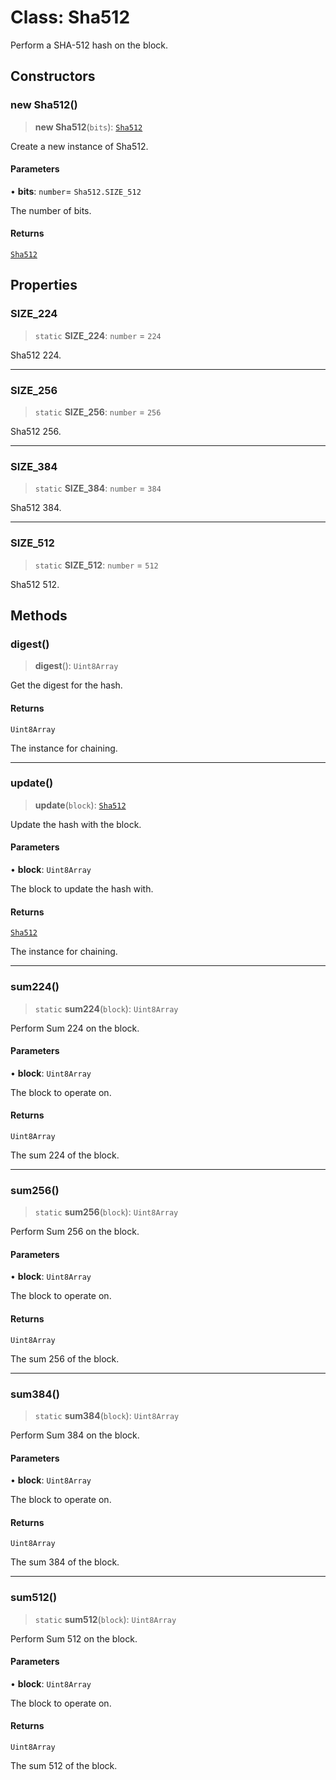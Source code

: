 # Class: Sha512

Perform a SHA-512 hash on the block.

## Constructors

### new Sha512()

> **new Sha512**(`bits`): [`Sha512`](Sha512.md)

Create a new instance of Sha512.

#### Parameters

• **bits**: `number`= `Sha512.SIZE_512`

The number of bits.

#### Returns

[`Sha512`](Sha512.md)

## Properties

### SIZE\_224

> `static` **SIZE\_224**: `number` = `224`

Sha512 224.

***

### SIZE\_256

> `static` **SIZE\_256**: `number` = `256`

Sha512 256.

***

### SIZE\_384

> `static` **SIZE\_384**: `number` = `384`

Sha512 384.

***

### SIZE\_512

> `static` **SIZE\_512**: `number` = `512`

Sha512 512.

## Methods

### digest()

> **digest**(): `Uint8Array`

Get the digest for the hash.

#### Returns

`Uint8Array`

The instance for chaining.

***

### update()

> **update**(`block`): [`Sha512`](Sha512.md)

Update the hash with the block.

#### Parameters

• **block**: `Uint8Array`

The block to update the hash with.

#### Returns

[`Sha512`](Sha512.md)

The instance for chaining.

***

### sum224()

> `static` **sum224**(`block`): `Uint8Array`

Perform Sum 224 on the block.

#### Parameters

• **block**: `Uint8Array`

The block to operate on.

#### Returns

`Uint8Array`

The sum 224 of the block.

***

### sum256()

> `static` **sum256**(`block`): `Uint8Array`

Perform Sum 256 on the block.

#### Parameters

• **block**: `Uint8Array`

The block to operate on.

#### Returns

`Uint8Array`

The sum 256 of the block.

***

### sum384()

> `static` **sum384**(`block`): `Uint8Array`

Perform Sum 384 on the block.

#### Parameters

• **block**: `Uint8Array`

The block to operate on.

#### Returns

`Uint8Array`

The sum 384 of the block.

***

### sum512()

> `static` **sum512**(`block`): `Uint8Array`

Perform Sum 512 on the block.

#### Parameters

• **block**: `Uint8Array`

The block to operate on.

#### Returns

`Uint8Array`

The sum 512 of the block.
